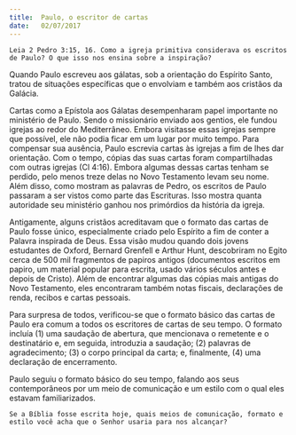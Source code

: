 ```yaml
---
title:  Paulo, o escritor de cartas
date:   02/07/2017
---
```


`Leia 2 Pedro 3:15, 16. Como a igreja primitiva considerava os escritos de Paulo? O que isso nos ensina sobre a inspiração?`

Quando Paulo escreveu aos gálatas, sob a orientação do Espírito Santo, tratou de situações específicas que o envolviam e também aos cristãos da Galácia.

Cartas como a Epístola aos Gálatas desempenharam papel importante no ministério de Paulo. Sendo o missionário enviado aos gentios, ele fundou igrejas ao redor do Mediterrâneo. Embora visitasse essas igrejas sempre que possível, ele não podia ficar em um lugar por muito tempo. Para compensar sua ausência, Paulo escrevia cartas às igrejas a fim de lhes dar orientação. Com o tempo, cópias das suas cartas foram compartilhadas com outras igrejas (Cl 4:16). Embora algumas dessas cartas tenham se perdido, pelo menos treze delas no Novo Testamento levam seu nome. Além disso, como mostram as palavras de Pedro, os escritos de Paulo passaram a ser vistos como parte das Escrituras. Isso mostra quanta autoridade seu ministério ganhou nos primórdios da história da igreja.

Antigamente, alguns cristãos acreditavam que o formato das cartas de Paulo fosse único, especialmente criado pelo Espírito a fim de conter a Palavra inspirada de Deus. Essa visão mudou quando dois jovens estudantes de Oxford, Bernard Grenfell e Arthur Hunt, descobriram no Egito cerca de 500 mil fragmentos de papiros antigos (documentos escritos em papiro, um material popular para escrita, usado vários séculos antes e depois de Cristo). Além de encontrar algumas das cópias mais antigas do Novo Testamento, eles encontraram também notas fiscais, declarações de renda, recibos e cartas pessoais.

Para surpresa de todos, verificou-se que o formato básico das cartas de Paulo era comum a todos os escritores de cartas de seu tempo. O formato incluía (1) uma saudação de abertura, que mencionava o remetente e o destinatário e, em seguida, introduzia a saudação; (2) palavras de agradecimento; (3) o corpo principal da carta; e, finalmente, (4) uma declaração de encerramento.

Paulo seguiu o formato básico do seu tempo, falando aos seus contemporâneos por um meio de comunicação e um estilo com o qual eles estavam familiarizados.

`Se a Bíblia fosse escrita hoje, quais meios de comunicação, formato e estilo você acha que o Senhor usaria para nos alcançar?`